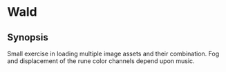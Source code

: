 # Wald

## Synopsis

Small exercise in loading multiple image assets and their combination.
Fog and displacement of the rune color channels depend upon music.




